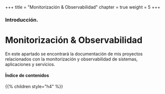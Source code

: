 +++
title = "Monitorización & Observabilidad"
chapter = true
weight = 5
+++

### Introducción.

# Monitorización & Observabilidad

En este apartado se encontrará la documentación de mis proyectos relacionados con la monitorización y observabilidad de sistemas, aplicaciones y servicios.

#### Índice de contenidos

{{% children style="h4" %}}